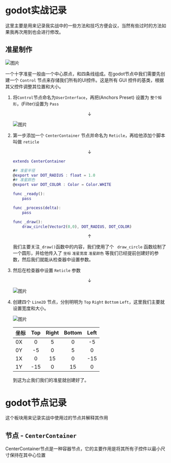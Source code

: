 # godot实战记录

这里主要是用来记录我实战中的一些方法和技巧方便会议，当然有些过时的方法如果我再次用到也会进行修改。

## 准星制作

![图片](./Images/godot准星制作_1.webp)

一个十字准星一般由一个中心原点，和四条线组成。在godot节点中我们需要先创建一个 `Control` 节点来存储我们所有的UI控件。这是所有 GUI 控件的基类，根据其父控件调整其位置和大小。

1. 将`Control`节点命名为`UserInterface`，再把(Anchors Preset) 设置为 `整个矩形`，(Filter)设置为 `Pass`
    
    <center> ↓ </center>
    
    ![图片](./Images/godot准星制作_2.webp)

2. 第一步添加一个 `CenterContainer` 节点并命名为 `Reticle`，再给他添加个脚本叫做 `reticle`

    <center> ↓ </center>

    ```gd
    extends CenterContainer

    ## 准星半径
    @export var DOT_RADIUS : float = 1.0
    ## 准星颜色
    @export var DOT_COLOR : Color = Color.WHITE

    func _ready():
        pass

    func _process(delta):
        pass

    func _draw():
	    draw_circle(Vector2(0,0), DOT_RADIUS, DOT_COLOR)
    ```

    <center> ↑ </center>

    我们主要关注`_draw()`函数中的内容，我们使用了个 ` draw_circle` 函数绘制了一个圆形，并给他传入了 `坐标` `准星宽度` `准星颜色` 等我们已经提前创建好的参数，然后我们就能从检查器中设置参数。
    <br>

3. 然后在检查器中设置 `Reticle` 参数

    <center> ↓ </center>

    ![图片](./Images/godot准星制作_3.webp)

4. 创建四个 `Line2D` 节点，分别明明为 `Top` `Right` `Bottom` `Left`，这里我们主要就设置宽度和大小。

    ![图片](./Images/godot准星制作_4.webp)

    坐标 | Top | Right | Bottom | Left
    :--- | :---: | :---: | :---: | :---:
    0X | 0 | 5 | 0 | -5
    0Y | -5 | 0 | 5 | 0
    1X | 0 | 15 | 0 | -15
    1Y | -15 | 0 | 15 | 0

    到这为止我们我们的准星就创建好了。

# godot节点记录

这个板块用来记录实战中使用过的节点并解释其作用

## 节点 - `CenterContainer`

CenterContainer节点是一种容器节点，它的主要作用是将其所有子控件以最小尺寸保持在其中心位置